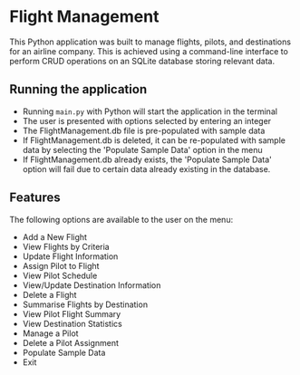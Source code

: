 # Flight Management

This Python application was built to manage flights, pilots, and destinations for an airline company. This is achieved using a command-line interface to perform CRUD operations on an SQLite database storing relevant data.

## Running the application

- Running `main.py` with Python will start the application in the terminal
- The user is presented with options selected by entering an integer
- The FlightManagement.db file is pre-populated with sample data
- If FlightManagement.db is deleted, it can be re-populated with sample data by selecting the 'Populate Sample Data' option in the menu
- If FlightManagement.db already exists, the 'Populate Sample Data' option will fail due to certain data already existing in the database.

## Features

The following options are available to the user on the menu:
- Add a New Flight
- View Flights by Criteria
- Update Flight Information
- Assign Pilot to Flight
- View Pilot Schedule
- View/Update Destination Information
- Delete a Flight
- Summarise Flights by Destination
- View Pilot Flight Summary
- View Destination Statistics
- Manage a Pilot
- Delete a Pilot Assignment
- Populate Sample Data
- Exit
